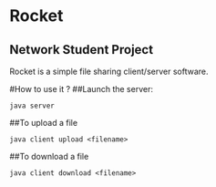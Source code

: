 Rocket
======
Network Student Project
-----------------------

Rocket is a simple file sharing client/server software.


#How to use it ?
##Launch the server:

```java server```


##To upload a file

```java client upload <filename>```


##To download a file

```java client download <filename>```


